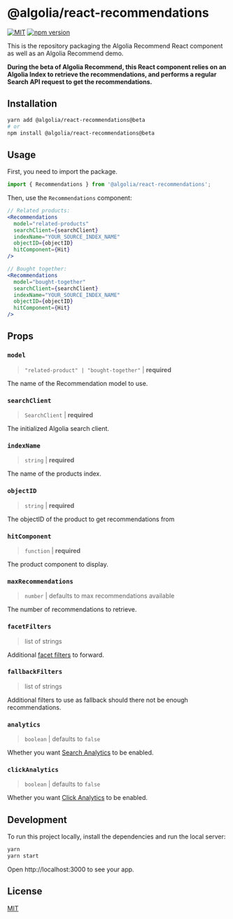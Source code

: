 # @algolia/react-recommendations

[![MIT](https://img.shields.io/badge/license-MIT-green)](./LICENSE) [![npm version](https://img.shields.io/npm/v/@algolia/react-recommendations)](https://www.npmjs.com/package/@algolia/react-recommendations)

This is the repository packaging the Algolia Recommend React component as well as an Algolia Recommend demo.

**During the beta of Algolia Recommend, this React component relies on an Algolia Index to retrieve the recommendations, and performs a regular Search API request to get the recommendations.**

## Installation

```sh
yarn add @algolia/react-recommendations@beta
# or
npm install @algolia/react-recommendations@beta
```

## Usage

First, you need to import the package.

```js
import { Recommendations } from '@algolia/react-recommendations';
```

Then, use the `Recommendations` component:

```jsx
// Related products:
<Recommendations
  model="related-products"
  searchClient={searchClient}
  indexName="YOUR_SOURCE_INDEX_NAME"
  objectID={objectID}
  hitComponent={Hit}
/>

// Bought together:
<Recommendations
  model="bought-together"
  searchClient={searchClient}
  indexName="YOUR_SOURCE_INDEX_NAME"
  objectID={objectID}
  hitComponent={Hit}
/>
```

## Props

### `model`

> `"related-product" | "bought-together"` | **required**

The name of the Recommendation model to use.

### `searchClient`

> `SearchClient` | **required**

The initialized Algolia search client.

### `indexName`

> `string` | **required**

The name of the products index.

### `objectID`

> `string` | **required**

The objectID of the product to get recommendations from

### `hitComponent`

> `function` | **required**

The product component to display.

### `maxRecommendations`

> `number` | defaults to max recommendations available

The number of recommendations to retrieve.

### `facetFilters`

> list of strings

Additional [facet filters](https://www.algolia.com/doc/api-reference/api-parameters/facetFilters/?client=javascript) to forward.

### `fallbackFilters`

> list of strings

Additional filters to use as fallback should there not be enough recommendations.

### `analytics`

> `boolean` | defaults to `false`

Whether you want [Search Analytics](https://www.algolia.com/doc/api-reference/api-parameters/analytics/?client=javascript) to be enabled.

### `clickAnalytics`

> `boolean` | defaults to `false`

Whether you want [Click Analytics](https://www.algolia.com/doc/api-reference/api-parameters/clickAnalytics/?client=javascript) to be enabled.

## Development

To run this project locally, install the dependencies and run the local server:

```sh
yarn
yarn start
```

Open http://localhost:3000 to see your app.

## License

[MIT](LICENSE)
